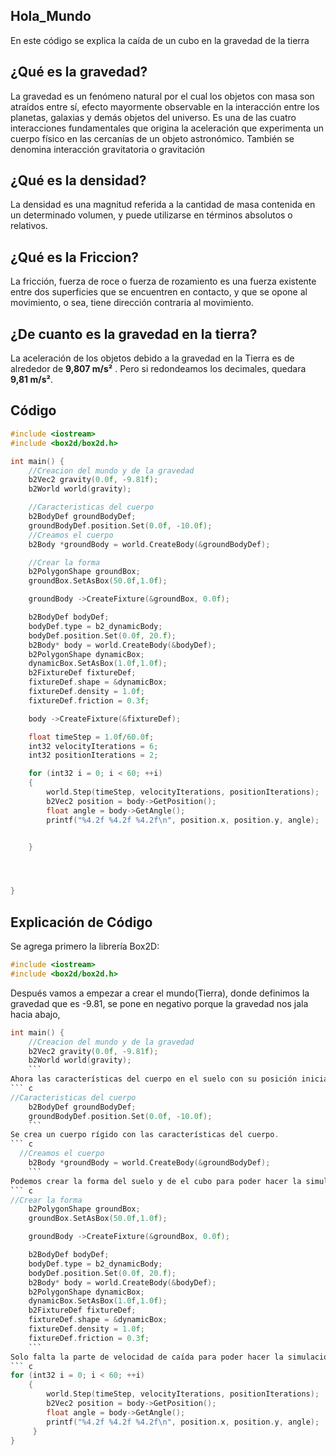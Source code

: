 ## Hola_Mundo
En este código se explica la caída de un cubo en la gravedad de la tierra

## ¿Qué es la gravedad?
La gravedad es un fenómeno natural por el cual los objetos con masa son
atraídos entre sí, efecto mayormente observable en la interacción entre los
planetas, galaxias y demás objetos del universo. Es una de las cuatro
interacciones fundamentales que origina la aceleración que experimenta un
cuerpo físico en las cercanías de un objeto astronómico. También se denomina
interacción gravitatoria o gravitación
## ¿Qué es la densidad?
La densidad es una magnitud referida a la cantidad de masa contenida en un determinado volumen, y puede utilizarse en términos absolutos o relativos.
## ¿Qué es la Friccion?
La fricción, fuerza de roce o fuerza de rozamiento es una fuerza existente entre dos superficies que se encuentren en contacto, y que se opone al movimiento, o sea, tiene dirección contraria al movimiento.
## ¿De cuanto es la gravedad en la tierra?
La aceleración de los objetos debido a la gravedad en la Tierra es de alrededor de **9,807 m/s²** . Pero si redondeamos los decimales, quedara **9,81 m/s²**.

## Código

``` c
#include <iostream>
#include <box2d/box2d.h>

int main() {
    //Creacion del mundo y de la gravedad
    b2Vec2 gravity(0.0f, -9.81f);
    b2World world(gravity);

    //Caracteristicas del cuerpo
    b2BodyDef groundBodyDef;
    groundBodyDef.position.Set(0.0f, -10.0f);
    //Creamos el cuerpo
    b2Body *groundBody = world.CreateBody(&groundBodyDef);

    //Crear la forma
    b2PolygonShape groundBox;
    groundBox.SetAsBox(50.0f,1.0f);

    groundBody ->CreateFixture(&groundBox, 0.0f);

    b2BodyDef bodyDef;
    bodyDef.type = b2_dynamicBody;
    bodyDef.position.Set(0.0f, 20.f);
    b2Body* body = world.CreateBody(&bodyDef);
    b2PolygonShape dynamicBox;
    dynamicBox.SetAsBox(1.0f,1.0f);
    b2FixtureDef fixtureDef;
    fixtureDef.shape = &dynamicBox;
    fixtureDef.density = 1.0f;
    fixtureDef.friction = 0.3f;

    body ->CreateFixture(&fixtureDef);

    float timeStep = 1.0f/60.0f;
    int32 velocityIterations = 6;
    int32 positionIterations = 2;

    for (int32 i = 0; i < 60; ++i)
    {
        world.Step(timeStep, velocityIterations, positionIterations);
        b2Vec2 position = body->GetPosition();
        float angle = body->GetAngle();
        printf("%4.2f %4.2f %4.2f\n", position.x, position.y, angle);


    }




}
```
## Explicación de Código
Se agrega primero la librería Box2D: 
``` c
#include <iostream>
#include <box2d/box2d.h>
``` 
Después vamos a empezar a crear el mundo(Tierra), donde definimos la gravedad que es -9.81, se pone en negativo porque la gravedad nos jala hacia abajo,
``` c
int main() {
    //Creacion del mundo y de la gravedad
    b2Vec2 gravity(0.0f, -9.81f);
    b2World world(gravity);
    ``` 
Ahora las características del cuerpo en el suelo con su posición inicial.
``` c
//Caracteristicas del cuerpo
    b2BodyDef groundBodyDef;
    groundBodyDef.position.Set(0.0f, -10.0f);
    ``` 
Se crea un cuerpo rígido con las características del cuerpo.
``` c
  //Creamos el cuerpo
    b2Body *groundBody = world.CreateBody(&groundBodyDef);
    ``` 
Podemos crear la forma del suelo y de el cubo para poder hacer la simulación de una caída, donde definimos la densidad del cubo , también su fricción.
``` c
//Crear la forma
    b2PolygonShape groundBox;
    groundBox.SetAsBox(50.0f,1.0f);

    groundBody ->CreateFixture(&groundBox, 0.0f);

    b2BodyDef bodyDef;
    bodyDef.type = b2_dynamicBody;
    bodyDef.position.Set(0.0f, 20.f);
    b2Body* body = world.CreateBody(&bodyDef);
    b2PolygonShape dynamicBox;
    dynamicBox.SetAsBox(1.0f,1.0f);
    b2FixtureDef fixtureDef;
    fixtureDef.shape = &dynamicBox;
    fixtureDef.density = 1.0f;
    fixtureDef.friction = 0.3f;
    ``` 
Solo falta la parte de velocidad de caída para poder hacer la simulación, donde es cada 60 interacciones , para poder saber la posición del cubo.
``` c
for (int32 i = 0; i < 60; ++i)
    {
        world.Step(timeStep, velocityIterations, positionIterations);
        b2Vec2 position = body->GetPosition();
        float angle = body->GetAngle();
        printf("%4.2f %4.2f %4.2f\n", position.x, position.y, angle);
     }
}
```



